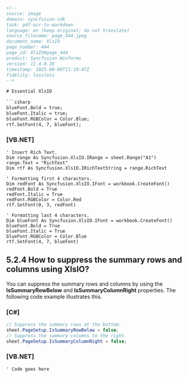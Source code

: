 ```html
<!-- 
source: image
domain: syncfusion-sdk
task: pdf-ocr-to-markdown
language: en (keep original; do not translate)
source_filename: page_444.jpeg
document_name: XlsIO
page_number: 444
page_id: XlsIO#page_444
product: Syncfusion Winforms
version: 11.4.0.26
timestamp: 2025-08-09T11:18:47Z
fidelity: lossless
-->

# Essential XlsIO

```csharp
blueFont.Bold = true;
blueFont.Italic = true;
blueFont.RGBColor = Color.Blue;
rtf.SetFont(4, 7, blueFont);
```

### [VB.NET]

```vbnet
' Insert Rich Text.
Dim range As Syncfusion.XlsIO.IRange = sheet.Range("A1")
range.Text = "RichText"
Dim rtf As Syncfusion.XlsIO.IRichTextString = range.RichText

' Formatting first 4 characters.
Dim redFont As Syncfusion.XlsIO.IFont = workbook.CreateFont()
redFont.Bold = True
redFont.Italic = True
redFont.RGBColor = Color.Red
rtf.SetFont(0, 3, redFont)

' Formatting last 4 characters.
Dim blueFont As Syncfusion.XlsIO.IFont = workbook.CreateFont()
blueFont.Bold = True
blueFont.Italic = True
blueFont.RGBColor = Color.Blue
rtf.SetFont(4, 7, blueFont)
```

## 5.2.4 How to suppress the summary rows and columns using XlsIO?

You can suppress the summary rows and columns by using the **IsSummaryRowBelow** and **IsSummaryColumnRight** properties. The following code example illustrates this.

### [C#]

```csharp
// Suppress the summary rows at the bottom.
sheet.PageSetup.IsSummaryRowBelow = false;
// Suppress the summary columns to the right.
sheet.PageSetup.IsSummaryColumnRight = false;
```

### [VB.NET]

```vbnet
' Code goes here
```

<!-- tags: [XlsIO, WinForms, summary rows, columns, IsSummaryRowBelow, IsSummaryColumnRight] keywords: [XlsIO, Suppress, Summary, Rows, Columns, IsSummaryRowBelow, IsSummaryColumnRight] -->
```